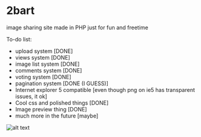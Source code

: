 # 2bart
image sharing site made in PHP just for fun and freetime

To-do list:
- upload system [DONE]
- views system [DONE]
- image list system [DONE]
- comments system [DONE]
- voting system [DONE]
- pagination system [DONE (I GUESS)]
- Internet explorer 5 compatible [even though png on ie5 has transparent issues, it ok]
- Cool css and polished things [DONE]
- Image preview thing [DONE]
- much more in the future [maybe]

![alt text](https://cdn.discordapp.com/attachments/862154953295396884/897383852190892032/wtf.png)
